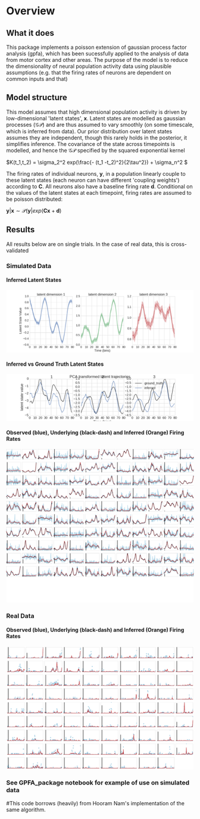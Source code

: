 # Overview


## What it does

This package implements a poisson extension of gaussian process factor analysis (gpfa), which has been sucessfully applied to the analysis of data from motor cortex and other areas. The purpose of the model is to reduce the dimensionality of neural population activity data using plausible assumptions (e.g. that the firing rates of neurons are dependent on common inputs and that)


## Model structure

This model assumes that high dimensional population activity is driven by low-dimensional 'latent states', $\textbf{x}$. Latent states are modelled as gaussian processes ($\mathcal{GP}$) and are thus assumed to vary smoothly (on some timescale, which is inferred from data). Our prior distribution over latent states assumes they are independent, though this rarely holds in the posterior, it simplifies inference. The covariance of the state across timepoints is modelled, and hence the $\mathcal{GP}$ specified by the squared exponential kernel

$K(t_1,t_2) = \sigma_2^2 exp(\frac{- (t_1 -t_2)^2}{2\tau^2}) + \sigma_n^2 $

The firing rates of individual neurons, $\textbf{y}$, in a population linearly couple to these latent states (each neuron can have different 'coupling weights') according to $\textbf{C}$. All neurons also have a baseline firing rate $\textbf{d}$. Conditional on the values of the latent states at each timepoint, firing rates are assumed to be poisson distributed:

$\textbf{y}|\textbf{x} \sim \mathcal{P}(\textbf{y}|exp(\textbf{C}\textbf{x} + \textbf{d})$

## Results

All results below are on single trials. In the case of real data, this is cross-validated

### Simulated Data

#### Inferred Latent States
![Alt text](./ims/latent_states.png)


#### Inferred vs Ground Truth Latent States
![Alt text](./ims/SVD_states.png)

#### Observed (blue), Underlying (black-dash) and Inferred (Orange) Firing Rates
![Alt text](./ims/firing_rates.png)
### Real Data


#### Observed (blue), Underlying (black-dash) and Inferred (Orange) Firing Rates
![Alt text](./ims/snglTrl_Fit_cv3.png)
### See GPFA_package notebook for example of use on simulated data

#This code borrows (heavily) from Hooram Nam's implementation of the same algorithm.
